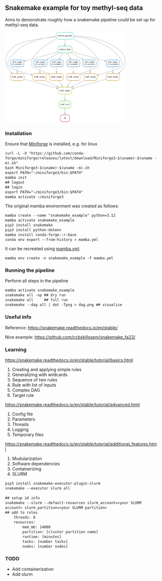 ## Snakemake example for toy methyl-seq data

Aims to demonstrate roughly how a snakemake pipeline
could be set up for methyl-seq data.

<img src="dag.png" width="400" height="300"/>


### Installation

Ensure that [Miniforge](https://github.com/conda-forge/miniforge) is installed, e.g. for linux

```
curl -L -O "https://github.com/conda-forge/miniforge/releases/latest/download/Miniforge3-$(uname)-$(uname -m).sh"
bash Miniforge3-$(uname)-$(uname -m).sh
export PATH="~/miniforge3/bin:$PATH"
mamba init
## logout 
## login
export PATH="~/miniforge3/bin:$PATH"
mamba activate ~/miniforge3
```

The original mamba environment was created as follows:

```
mamba create --name "snakemake_example" python=3.12
mamba activate snakemake_example
pip3 install snakemake
pip3 install python-dotenv
mamba install conda-forge::r-base
conda env export --from-history > mamba.yml
```

It can be recreated using [mamba.yml](mamba.yml).

```
mamba env create -n snakemake_example -f mamba.yml
```

### Running the pipeline

Perform all steps in the pipeline
```
mamba activate snakemake_example
snakemake all -np ## dry run
snakemake all     ## full run
snakemake --dag all | dot -Tpng > dag.png ## visualize 
```

###  Useful info

Reference:
https://snakemake.readthedocs.io/en/stable/

Nice example:
https://github.com/ccbskillssem/snakemake_fa23/

### Learning 

https://snakemake.readthedocs.io/en/stable/tutorial/basics.html

1. Creating and applying simple rules
2. Generalizing with wildcards
3. Sequence of two rules
4. Rule with list of inputs
5. Complex DAG
6. Target rule

https://snakemake.readthedocs.io/en/stable/tutorial/advanced.html
1. Config file
2. Parameters
3. Threads
4. Logging
5. Temporary files

https://snakemake.readthedocs.io/en/stable/tutorial/additional_features.html
1. Modularization
2. Software dependencies
3. Containerizing
4. SLURM

```
pip3 install snakemake-executor-plugin-slurm
snakemake --executor slurm all

## setup id info
snakemake --slurm --default-resources slurm_account=<your SLURM account> slurm_partition=<your SLURM partition>
## add to rules
    threads: 8
	resources:
		mem_mb: 14000
		partition: [cluster partition name]
		runtime: [minutes]
		tasks: [number tasks]
		nodes: [number nodes]

```

### TODO

* Add containerization
* Add slurm


